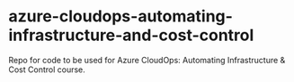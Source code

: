 # azure-cloudops-automating-infrastructure-and-cost-control
Repo for code to be used for Azure CloudOps: Automating Infrastructure &amp; Cost Control course.
